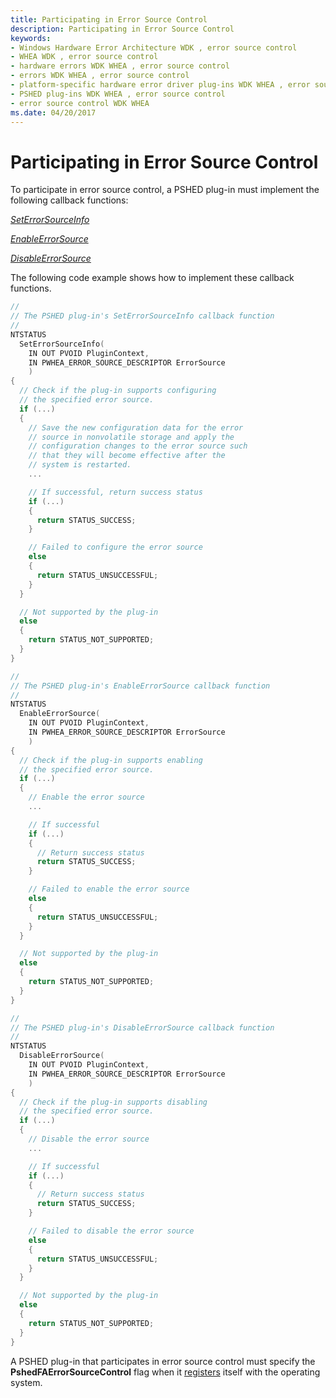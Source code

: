 ```yaml
---
title: Participating in Error Source Control
description: Participating in Error Source Control
keywords:
- Windows Hardware Error Architecture WDK , error source control
- WHEA WDK , error source control
- hardware errors WDK WHEA , error source control
- errors WDK WHEA , error source control
- platform-specific hardware error driver plug-ins WDK WHEA , error source control
- PSHED plug-ins WDK WHEA , error source control
- error source control WDK WHEA
ms.date: 04/20/2017
---
```


# Participating in Error Source Control


To participate in error source control, a PSHED plug-in must implement the following callback functions:

[*SetErrorSourceInfo*](/windows-hardware/drivers/ddi/ntddk/nc-ntddk-pshed_pi_set_error_source_info)

[*EnableErrorSource*](/windows-hardware/drivers/ddi/ntddk/nc-ntddk-pshed_pi_enable_error_source)

[*DisableErrorSource*](/windows-hardware/drivers/ddi/ntddk/nc-ntddk-pshed_pi_disable_error_source)

The following code example shows how to implement these callback functions.

```cpp
//
// The PSHED plug-in's SetErrorSourceInfo callback function
//
NTSTATUS
  SetErrorSourceInfo(
    IN OUT PVOID PluginContext,
    IN PWHEA_ERROR_SOURCE_DESCRIPTOR ErrorSource
    )
{
  // Check if the plug-in supports configuring
  // the specified error source.
  if (...)
  {
    // Save the new configuration data for the error
    // source in nonvolatile storage and apply the
    // configuration changes to the error source such
    // that they will become effective after the
    // system is restarted.
    ...

    // If successful, return success status
    if (...)
    {
      return STATUS_SUCCESS;
    }

    // Failed to configure the error source
    else
    {
      return STATUS_UNSUCCESSFUL;
    }
  }

  // Not supported by the plug-in
  else
  {
    return STATUS_NOT_SUPPORTED;
  }
}

//
// The PSHED plug-in's EnableErrorSource callback function
//
NTSTATUS
  EnableErrorSource(
    IN OUT PVOID PluginContext,
    IN PWHEA_ERROR_SOURCE_DESCRIPTOR ErrorSource
    )
{
  // Check if the plug-in supports enabling
  // the specified error source.
  if (...)
  {
    // Enable the error source
    ...

    // If successful
    if (...)
    {
      // Return success status
      return STATUS_SUCCESS;
    }

    // Failed to enable the error source
    else
    {
      return STATUS_UNSUCCESSFUL;
    }
  }

  // Not supported by the plug-in
  else
  {
    return STATUS_NOT_SUPPORTED;
  }
}

//
// The PSHED plug-in's DisableErrorSource callback function
//
NTSTATUS
  DisableErrorSource(
    IN OUT PVOID PluginContext,
    IN PWHEA_ERROR_SOURCE_DESCRIPTOR ErrorSource
    )
{
  // Check if the plug-in supports disabling
  // the specified error source.
  if (...)
  {
    // Disable the error source
    ...

    // If successful
    if (...)
    {
      // Return success status
      return STATUS_SUCCESS;
    }

    // Failed to disable the error source
    else
    {
      return STATUS_UNSUCCESSFUL;
    }
  }

  // Not supported by the plug-in
  else
  {
    return STATUS_NOT_SUPPORTED;
  }
}
```

A PSHED plug-in that participates in error source control must specify the **PshedFAErrorSourceControl** flag when it [registers](registering-a-pshed-plug-in.md) itself with the operating system.

 

